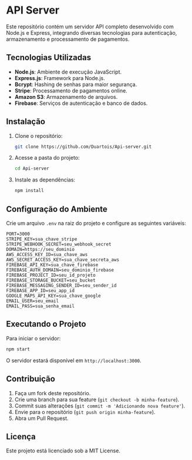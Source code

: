 # API Server

Este repositório contém um servidor API completo desenvolvido com Node.js e Express, integrando diversas tecnologias para autenticação, armazenamento e processamento de pagamentos.

## Tecnologias Utilizadas

- **Node.js**: Ambiente de execução JavaScript.
- **Express.js**: Framework para Node.js.
- **Bcrypt**: Hashing de senhas para maior segurança.
- **Stripe**: Processamento de pagamentos online.
- **Amazon S3**: Armazenamento de arquivos.
- **Firebase**: Serviços de autenticação e banco de dados.

## Instalação

1. Clone o repositório:

   ```bash
   git clone https://github.com/Duartois/Api-server.git
   ```

2. Acesse a pasta do projeto:

   ```bash
   cd Api-server
   ```

3. Instale as dependências:

   ```bash
   npm install
   ```

## Configuração do Ambiente

Crie um arquivo `.env` na raiz do projeto e configure as seguintes variáveis:

```env
PORT=3000
STRIPE_KEY=sua_chave_stripe
STRIPE_WEBHOOK_SECRET=seu_webhook_secret
DOMAIN=https://seu_dominio
AWS_ACCESS_KEY_ID=sua_chave_aws
AWS_SECRET_ACCESS_KEY=sua_chave_secreta_aws
FIREBASE_API_KEY=sua_chave_firebase
FIREBASE_AUTH_DOMAIN=seu_dominio_firebase
FIREBASE_PROJECT_ID=seu_id_projeto
FIREBASE_STORAGE_BUCKET=seu_bucket
FIREBASE_MESSAGING_SENDER_ID=seu_sender_id
FIREBASE_APP_ID=seu_app_id
GOOGLE_MAPS_API_KEY=sua_chave_google
EMAIL_USER=seu_email
EMAIL_PASS=sua_senha_email
```

## Executando o Projeto

Para iniciar o servidor:

```bash
npm start
```

O servidor estará disponível em `http://localhost:3000`.

## Contribuição

1. Faça um fork deste repositório.
2. Crie uma branch para sua feature (`git checkout -b minha-feature`).
3. Commit suas alterações (`git commit -m 'Adicionando nova feature'`).
4. Envie para o repositório (`git push origin minha-feature`).
5. Abra um Pull Request.

## Licença

Este projeto está licenciado sob a MIT License.
